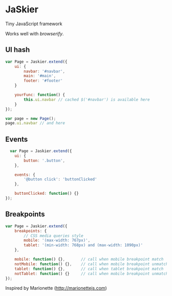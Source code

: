 # JaSkier
Tiny JavaScript framework

Works well with *browserify*.


## UI hash
```js
var Page = Jaskier.extend({
	ui: {
		navbar: '#navbar',
		main: '#main',
		footer: '#footer'
	}

	yourFunc: function() {
		this.ui.navbar // cached $('#navbar') is available here  
	}
}); 

var page = new Page();  
page.ui.navbar // and here

```

## Events
```js
  var Page = Jaskier.extend({
	ui: {
		button: '.button',
	},

	events: {
		'@button click': 'buttonClicked'
	},

	buttonClicked: function() {}  
}); 

```

## Breakpoints
```js
var Page = Jaskier.extend({
	breakpoints: {
		// CSS media queries style 
		mobile: '(max-width: 767px)',
		tablet: '(min-width: 768px) and (max-width: 1090px)'
	},

	mobile: function() {},       // call when mobile breakpoint match  
	notMobile: function() {},    // call when mobile breakpoint unmatch
	tablet: function() {},		 // call when tablet breakpoint match 
	notTablet: function() {}     // call when mobile breakpoint unmatch
});	
```

Inspired by Marionette (http://marionettejs.com)
